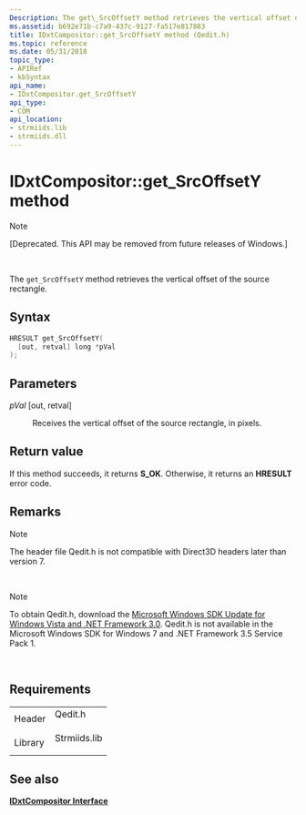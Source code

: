 ```yaml
---
Description: The get\_SrcOffsetY method retrieves the vertical offset of the source rectangle.
ms.assetid: b692e71b-c7a9-437c-9127-fa517e817883
title: IDxtCompositor::get_SrcOffsetY method (Qedit.h)
ms.topic: reference
ms.date: 05/31/2018
topic_type: 
- APIRef
- kbSyntax
api_name: 
- IDxtCompositor.get_SrcOffsetY
api_type: 
- COM
api_location: 
- strmiids.lib
- strmiids.dll
---
```


# IDxtCompositor::get\_SrcOffsetY method

> [!Note]  
> \[Deprecated. This API may be removed from future releases of Windows.\]

 

The `get_SrcOffsetY` method retrieves the vertical offset of the source rectangle.

## Syntax


```C++
HRESULT get_SrcOffsetY(
  [out, retval] long *pVal
);
```



## Parameters

<dl> <dt>

*pVal* \[out, retval\]
</dt> <dd>

Receives the vertical offset of the source rectangle, in pixels.

</dd> </dl>

## Return value

If this method succeeds, it returns **S\_OK**. Otherwise, it returns an **HRESULT** error code.

## Remarks

> [!Note]  
> The header file Qedit.h is not compatible with Direct3D headers later than version 7.

 

> [!Note]  
> To obtain Qedit.h, download the [Microsoft Windows SDK Update for Windows Vista and .NET Framework 3.0](https://msdn.microsoft.com/windowsvista/bb980924.aspx). Qedit.h is not available in the Microsoft Windows SDK for Windows 7 and .NET Framework 3.5 Service Pack 1.

 

## Requirements



|                    |                                                                                         |
|--------------------|-----------------------------------------------------------------------------------------|
| Header<br/>  | <dl> <dt>Qedit.h</dt> </dl>      |
| Library<br/> | <dl> <dt>Strmiids.lib</dt> </dl> |



## See also

<dl> <dt>

[**IDxtCompositor Interface**](idxtcompositor.md)
</dt> </dl>

 

 





